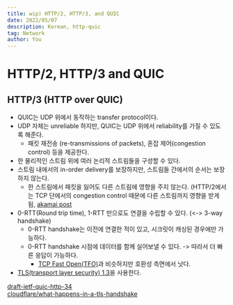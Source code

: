 ```yaml
---
title: wip) HTTP/2, HTTP/3, and QUIC
date: 2022/05/07
description: Korean, http-quic
tag: Network
author: You
---
```


# HTTP/2, HTTP/3 and QUIC

## HTTP/3 (HTTP over QUIC)
- QUIC는 UDP 위에서 동작하는 transfer protocol이다.
- UDP 자체는 unreliable 하지만, QUIC는 UDP 위에서 reliability를 가질 수 있도록 해준다.
  - 패킷 재전송 (re-transmissions of packets), 혼잡 제어(congestion control) 등을 제공한다.
- 한 물리적인 스트림 위에 여러 논리적 스트림들을 구성할 수 있다. 
- 스트림 내에서의 in-order delivery를 보장하지만, 스트림들 간에서의 순서는 보장하지 않는다.
  - 한 스트림에서 패킷을 잃어도 다른 스트림에 영향을 주지 않는다. (HTTP/2에서는 TCP 단에서의 congestion control 때문에 다른 스트림까지 영향을 받게 됨, [akamai post](https://community.akamai.com/customers/s/article/How-does-HTTP-2-solve-the-Head-of-Line-blocking-HOL-issue?language=en_US)
- 0-RTT(Round trip time), 1-RTT 만으로도 연결을 수립할 수 있다. (<-> 3-way handshake)
  - 0-RTT handshake는 이전에 연결한 적이 있고, 시크릿이 캐싱된 경우에만 가능하다.
  - 0-RTT handshake 시점에 데이터를 함께 실어보낼 수 있다. -> 따라서 더 빠른 응답이 가능하다.
    - [TCP Fast Open(TFO)](https://datatracker.ietf.org/doc/html/rfc7413)과 비슷하지만 호환성 측면에서 낫다.
- [TLS(transport layer security) 1.3](https://datatracker.ietf.org/doc/html/rfc8446)을 사용한다.

[draft-ietf-quic-http-34](https://datatracker.ietf.org/doc/draft-ietf-quic-http/)\
[cloudflare/what-happens-in-a-tls-handshake](https://www.cloudflare.com/ko-kr/learning/ssl/what-happens-in-a-tls-handshake/)

